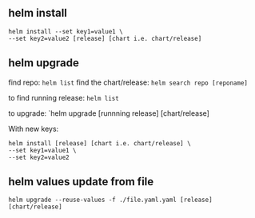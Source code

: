 ## helm install
```
helm install --set key1=value1 \
--set key2=value2 [release] [chart i.e. chart/release]
```

## helm upgrade

find repo: `helm list`
find the chart/release: `helm search repo [reponame]`

to find running release: `helm list`

to upgrade: `helm upgrade [runnning release] [chart/release] 

With new keys:  
```
helm install [release] [chart i.e. chart/release] \
--set key1=value1 \
--set key2=value2
```

## helm values update from file
```
helm upgrade --reuse-values -f ./file.yaml.yaml [release] [chart/release]
```
